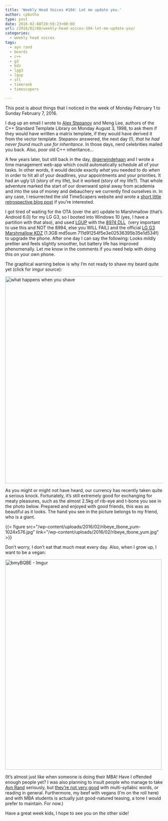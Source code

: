 ```yaml
---
title: 'Weekly Head Voices #104: Let me update you.'
author: cpbotha
type: post
date: 2016-02-08T20:59:23+00:00
url: /2016/02/08/weekly-head-voices-104-let-me-update-you/
categories:
  - weekly head voices
tags:
  - ayn rand
  - beards
  - c++
  - g3
  - kdz
  - lgg3
  - lgup
  - stl
  - timerank
  - timescapers

---
```

This post is about things that I noticed in the week of Monday February 1 to Sunday February 7, 2016.

I dug up an email I wrote to [Alex Stepanov][1] and Meng Lee, authors of the C++ Standard Template Library on Monday August 3, 1998, to ask them if they would have written a matrix template, if they would have derived it from the vector template. Stepanov answered, the next day (!), _that he had never found much use for inheritance_. In those days, nerd celebrities mailed you back. Also, poor old C++ inheritance…

A few years later, but still back in the day, [@gerwindehaan][2] and I wrote a time management web-app which could automatically schedule all of your tasks. In other words, it would decide exactly _what_ you needed to do _when_ in order to hit all of your deadlines, your appointments and your priorities. It had an ugly UI (story of my life), but it worked (story of my life?). That whole adventure marked the start of our downward spiral away from academia and into the sea of money and debauchery we currently find ourselves in. In any case, I resurrected the old TimeScapers website and wrote a [short little retrospective blog post][3] if you’re interested.

I got tired of waiting for the OTA (over the air) update to Marshmallow (that’s Android 6.0) for my LG G3, so I booted into Windows 10 (yes, I have a partition with that also), and used [LGUP][4] with the [8974 DLL][5]  (very important to use this and NOT the 8994, else you WILL FAIL) and the official [LG G3 Marshmallow KDZ][6] (1.3GB md5sum 711d91254f5e3e02536395b35e1d534f) to upgrade the phone. After one day I can say the following: Looks mildly prettier and feels slightly smoother, but battery life has improved phenomenally. Let me know in the comments if you need help with doing this on your own phone.

The graphical warning below is why I’m not ready to shave my beard quite yet (click for imgur source):

<a href="https://imgur.com/gallery/4KjqlTh" rel="attachment wp-att-2362"><img alt="what happens when you shave" class="alignnone size-large wp-image-2362" data-attachment-id="2362" data-comments-opened="1" data-image-description="" data-image-meta='{"aperture":"0","credit":"","camera":"","caption":"","created_timestamp":"0","copyright":"","focal_length":"0","iso":"0","shutter_speed":"0","title":"","orientation":"0"}' data-image-title="what happens when you shave" data-large-file="https://cpbotha.net/wp-content/uploads/2016/02/My-husband-shaved-his-awesome-beard-turned-into-a-little-girl.-Imgur-1024x1024.jpg" data-medium-file="https://cpbotha.net/wp-content/uploads/2016/02/My-husband-shaved-his-awesome-beard-turned-into-a-little-girl.-Imgur-300x300.jpg" data-orig-file="https://cpbotha.net/wp-content/uploads/2016/02/My-husband-shaved-his-awesome-beard-turned-into-a-little-girl.-Imgur.jpg" data-orig-size="1936,1936" data-permalink="https://cpbotha.net/2016/02/08/weekly-head-voices-104-let-me-update-you/my-husband-shaved-his-awesome-beard-turned-into-a-little-girl-imgur/" height="660" sizes="(max-width: 709px) 85vw, (max-width: 909px) 67vw, (max-width: 984px) 61vw, (max-width: 1362px) 45vw, 600px" src="https://cpbotha.net/wp-content/uploads/2016/02/My-husband-shaved-his-awesome-beard-turned-into-a-little-girl.-Imgur-1024x1024.jpg" srcset="https://cpbotha.net/wp-content/uploads/2016/02/My-husband-shaved-his-awesome-beard-turned-into-a-little-girl.-Imgur-1024x1024.jpg 1024w, https://cpbotha.net/wp-content/uploads/2016/02/My-husband-shaved-his-awesome-beard-turned-into-a-little-girl.-Imgur-150x150.jpg 150w, https://cpbotha.net/wp-content/uploads/2016/02/My-husband-shaved-his-awesome-beard-turned-into-a-little-girl.-Imgur-300x300.jpg 300w, https://cpbotha.net/wp-content/uploads/2016/02/My-husband-shaved-his-awesome-beard-turned-into-a-little-girl.-Imgur-768x768.jpg 768w" width="660"/></a>

As you might or might not have heard, our currency has recently taken quite a serious knock. Fortunately, it’s still extremely good for exchanging for meaty pleasures, such as the almost 2.5kg of rib-eye and t-bone you see in the photo below. Prepared and enjoyed with good friends, this was as beautiful as it looks. The hand you see in the picture belongs to my friend, who is a giant.

{{< figure src="/wp-content/uploads/2016/02/ribeye_tbone_yum-1024x576.jpg" link="/wp-content/uploads/2016/02/ribeye_tbone_yum.jpg" >}}

Don’t worry, I don’t eat that much meat every day. Also, when I grow up, I want to be a vegan:

<a href="http://imgur.com/gallery/bmyBQBE" rel="attachment wp-att-2365"><img alt="bmyBQBE - Imgur" class="alignnone size-full wp-image-2365" data-attachment-id="2365" data-comments-opened="1" data-image-description="" data-image-meta='{"aperture":"0","credit":"","camera":"","caption":"","created_timestamp":"0","copyright":"","focal_length":"0","iso":"0","shutter_speed":"0","title":"","orientation":"0"}' data-image-title="bmyBQBE – Imgur" data-large-file="https://cpbotha.net/wp-content/uploads/2016/02/bmyBQBE-Imgur.jpg" data-medium-file="https://cpbotha.net/wp-content/uploads/2016/02/bmyBQBE-Imgur-224x300.jpg" data-orig-file="https://cpbotha.net/wp-content/uploads/2016/02/bmyBQBE-Imgur.jpg" data-orig-size="500,671" data-permalink="https://cpbotha.net/2016/02/08/weekly-head-voices-104-let-me-update-you/bmybqbe-imgur/" height="671" sizes="(max-width: 500px) 85vw, 500px" src="https://cpbotha.net/wp-content/uploads/2016/02/bmyBQBE-Imgur.jpg" srcset="https://cpbotha.net/wp-content/uploads/2016/02/bmyBQBE-Imgur.jpg 500w, https://cpbotha.net/wp-content/uploads/2016/02/bmyBQBE-Imgur-224x300.jpg 224w" width="500"/></a>

(It’s almost just like when someone is doing their MBA! Have I offended enough people yet? I was also planning to insult people who manage to take [Ayn Rand][7] seriously, but [they’re not very good][8] with multi-syllabic words, or reading in general. Furthermore, my beef with vegans (I’m on the roll here) and with MBA students is actually just good-natured teasing, a tone I would prefer to maintain. For now.)

Have a great week kids, I hope to see you on the other side!

 [1]: https://en.wikipedia.org/wiki/Alexander_Stepanov
 [2]: https://twitter.com/gerwindehaan
 [3]: http://timescapers.com/2016/02/07/timescapers-and-timerank-retrospective/
 [4]: http://forum.xda-developers.com/g4/help/lgup-install-kdz-mm-lp-t3249803
 [5]: http://forum.xda-developers.com/lg-g3/help/downgrade-mm-to-lp-using-lg-t3283912/post64597779#post64597779
 [6]: http://csmgdl.lgmobile.com/dn/downloader.dev?fileKey=FW4DYI8332GOAME9EB45Q8B/D85530B_00_1217.kdz
 [7]: http://www.cracked.com/funny-304-ayn-rand/
 [8]: http://www.alternet.org/story/150680/the_truth_about_gop_hero_ayn_rand
